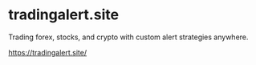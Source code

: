 # tradingalert.site

Trading forex, stocks, and crypto with custom alert strategies anywhere.


https://tradingalert.site/
